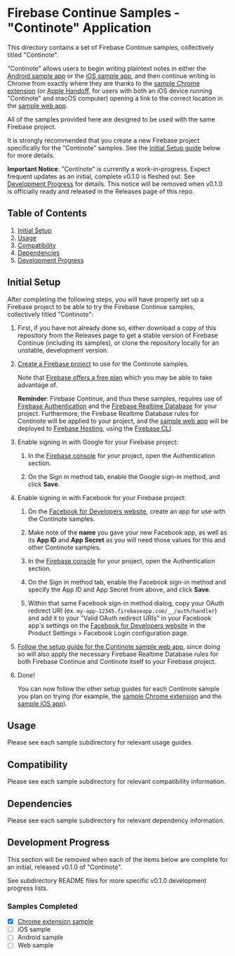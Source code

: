 # Firebase Continue Samples - "Continote" Application

This directory contains a set of Firebase Continue samples, collectively titled
"Continote".

"Continote" allows users to begin writing plaintext notes in either the
[Android sample app](android) or the [iOS sample app](ios), and then continue
writing in Chrome from exactly where they are thanks to the
[sample Chrome extension](chrome-extension)
(or [Apple Handoff](https://developer.apple.com/handoff/),
for users with both an iOS device running "Continote" and
macOS computer) opening a link to the correct location in the [sample web app](web).

All of the samples provided here are designed to be used with the same
Firebase project.

It is strongly recommended that you create a new Firebase project specifically
for the "Continote" samples.
See the [Initial Setup guide](#initial-setup) below for more details.

**Important Notice**: "Continote" is currently a work-in-progress.
Expect frequent updates as an initial, complete v0.1.0 is fleshed out.
See [Development Progress](#development-progress) for details.
This notice will be removed when v0.1.0 is officially ready
and released in the Releases page of this repo.

## Table of Contents

1. [Initial Setup](#initial-setup)
2. [Usage](#usage)
3. [Compatibility](#compatibility)
4. [Dependencies](#dependencies)
5. [Development Progress](#development-progress)

## Initial Setup

After completing the following steps, you will have properly set up a Firebase
project to be able to try the Firebase Continue samples, collectively titled
"Continote":

1.  First, if you have not already done so, either download a copy of this
    repository from the Releases page to get a stable version of
    Firebase Continue (including its samples),
    or clone the repository locally for an unstable, development version.

2.  [Create a Firebase project](https://firebase.google.com/)
    to use for the Continote samples.

    Note that [Firebase offers a free plan](https://firebase.google.com/pricing/)
    which you may be able to take advantage of.

    **Reminder**: Firebase Continue, and thus these samples, requires use of
    [Firebase Authentication](https://firebase.google.com/products/auth/)
    and the
    [Firebase Realtime Database](https://firebase.google.com/products/database/)
    for your project. Furthermore, the Firebase Realtime Database rules for Continote
    will be applied to your project, and the
    [sample web app](web) will be deployed to
    [Firebase Hosting](https://firebase.google.com/products/hosting/),
    using the
    [Firebase CLI](https://firebase.google.com/docs/cli/).

3.  Enable signing in with Google for your Firebase project:

    1.  In the [Firebase console](https://console.firebase.google.com/)
        for your project, open the Authentication section.

    2.  On the Sign in method tab, enable the Google sign-in method, and click
        **Save**.

4.  Enable signing in with Facebook for your Firebase project:

    1.  On the [Facebook for Developers website](https://developers.facebook.com/),
        create an app for use with the Continote samples.

    2.  Make note of the **name** you gave your new Facebook app, as well as its
        **App ID** and **App Secret** as you will need those values for this and
        other Continote samples.

    3.  In the [Firebase console](https://console.firebase.google.com/)
        for your project, open the Authentication section.

    4.  On the Sign in method tab, enable the Facebook sign-in method and
        specify the App ID and App Secret from above, and click **Save**.

    5.  Within that same Facebook sign-in method dialog, copy your OAuth redirect URI
        (ex. `my-app-12345.firebaseapp.com/__/auth/handler`)
        and add it to your "Valid OAuth redirect URIs" in your Facebook app's settings
        on the [Facebook for Developers website](https://developers.facebook.com/)
        in the Product Settings > Facebook Login configuration page.

5.  [Follow the setup guide for the Continote sample web app](web#setup),
    since doing so will also apply the necessary Firebase Realtime Database rules
    for both Firebase Continue and Continote itself to your Firebase project.

6.  Done!

    You can now follow the other setup guides for each Continote
    sample you plan on trying (for example, the
    [sample Chrome extension](chrome-extension#setup) and the
    [sample iOS app](ios#setup)).

## Usage

Please see each sample subdirectory for relevant usage guides.

## Compatibility

Please see each sample subdirectory for relevant compatibility information.

## Dependencies

Please see each sample subdirectory for relevant dependency information.

## Development Progress

This section will be removed when each of the items below are complete for an
initial, released v0.1.0 of "Continote".

See subdirectory README files for more specific v0.1.0 development progress lists.

### Samples Completed
- [x] [Chrome extension sample](chrome-extension/)
- [ ] iOS sample
- [ ] Android sample
- [ ] Web sample
